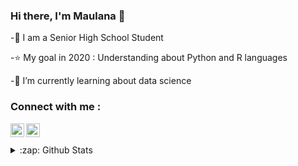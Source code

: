 ### Hi there, I'm Maulana 👋

-👦 I am a Senior High School Student

-⭐ My goal in 2020 : Understanding about Python and R languages

-🌱 I’m currently learning about data science


### Connect with me :
[<img align="left" alt="Maulanaaz| LinkedIn" width="22px" src="https://cdn.jsdelivr.net/npm/simple-icons@v3/icons/linkedin.svg" />][linkedin]
[<img align="left" alt="dataportf | Instagram" width="22px" src="https://cdn.jsdelivr.net/npm/simple-icons@v3/icons/instagram.svg" />][instagram]

<br/>
<br/>
<details>
  <summary>:zap: Github Stats</summary>

  <img align="left" alt="Maulanaaz's Github Stats" src="https://github-readme-stats.codestackr.vercel.app/api?username=Maulanaaz&show_icons=true&hide_border=true" />

</details>

[linkedin]: https://www.linkedin.com/in/Maulanaaz
[instagram]: https://instagram.com/dataportf
